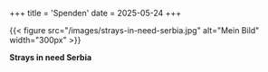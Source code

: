 +++
title = 'Spenden'
date = 2025-05-24
+++

{{< figure src="/images/strays-in-need-serbia.jpg" alt="Mein Bild" width="300px" >}}

**Strays in need Serbia**